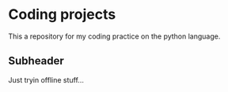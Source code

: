 # Coding projects

This a repository for my coding practice on the python language.

## Subheader

Just tryin offline stuff...
